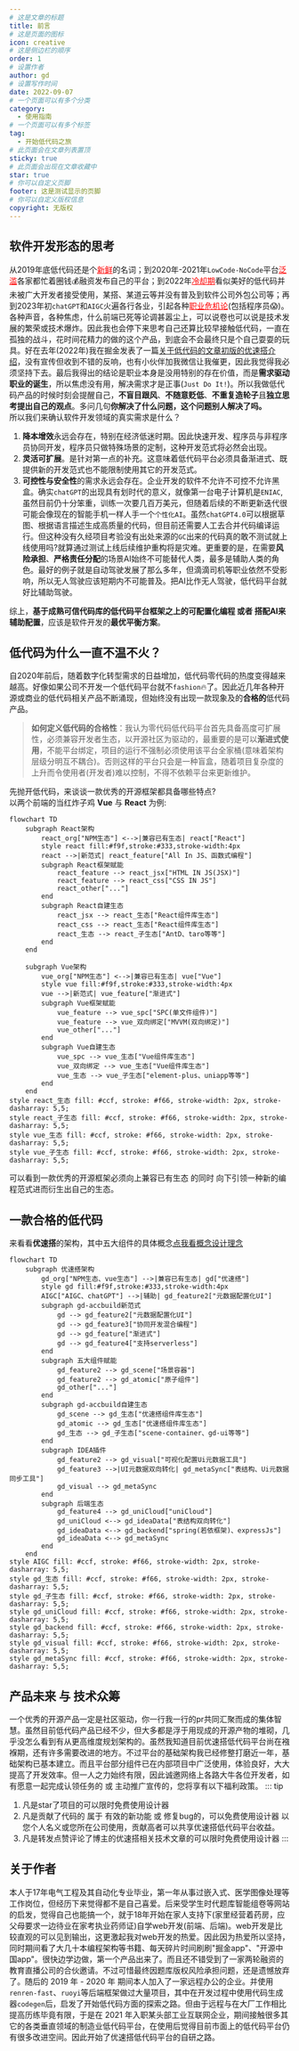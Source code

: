 ```yaml
---
# 这是文章的标题
title: 前言
# 这是页面的图标
icon: creative
# 这是侧边栏的顺序
order: 1
# 设置作者
author: gd
# 设置写作时间
date: 2022-09-07
# 一个页面可以有多个分类
category:
  - 使用指南
# 一个页面可以有多个标签
tag:
  - 开始低代码之旅
# 此页面会在文章列表置顶
sticky: true
# 此页面会出现在文章收藏中
star: true
# 你可以自定义页脚
footer: 这是测试显示的页脚
# 你可以自定义版权信息
copyright: 无版权
---
```


## 软件开发形态的思考
从2019年底低代码还是个<u style="color:red;">新鲜</u>的名词；到2020年-2021年`LowCode-NoCode`平台<u style="color:red;">泛滥</u>各家都忙着圈钱💰融资发布自己的平台；到2022年<u style="color:red;">冷却期</u>看似美好的低代码并未被广大开发者接受使用，某搭、某道云等并没有普及到软件公司外包公司等；再到2023年初`chatGPT`和`AIGC`火遍各行各业，引起各种<u style="color:red;">职业危机论</u>(包括程序员😱)。各种声音，各种焦虑，什么前端已死等论调甚嚣尘上，可以说卷也可以说是技术发展的繁荣或技术爆炸。因此我也会停下来思考自己还算比较早接触低代码，一直在孤独的战斗，花时间花精力的做的这个产品，到底会不会最终只是个自己耍耍的玩具。好在去年(2022年)我在掘金发表了一篇[关于低代码的文章初版的优速搭介绍](https://juejin.cn/post/7131258179026944013)，没有宣传但收到不错的反响，也有小伙伴加我微信让我催更，因此我觉得我必须坚持下去。最后我得出的结论是职业本身是没用特别的存在价值，而是**需求驱动职业的诞生**，所以焦虑没有用，解决需求才是正事(`Just Do It!`)。所以我做低代码产品的时候时刻会提醒自己，**不盲目跟风**、**不随意贬低**、**不重复造轮子**且**独立思考提出自己的观点**。多问几句**你解决了什么问题，这个问题别人解决了吗。**<br/>
所以我们来确认软件开发领域的真实需求是什么？
1. **降本增效**永远会存在，特别在经济低迷时期。因此快速开发、程序员与非程序员协同开发，程序员只做特殊场景的定制，这种开发范式将必然会出现。
2. **灵活可扩展**。是针对第一点的补充。这意味着低代码平台必须具备渐进式、既提供新的开发范式也不能限制使用其它的开发范式。
3. **可控性与安全性**的需求永远会存在。企业开发的软件不允许不可控不允许黑盒。确实`chatGPT`的出现具有划时代的意义，就像第一台电子计算机是`ENIAC`,虽然目前仍十分笨重，训练一次要几百万美元，但随着后续的不断更新迭代很可能会像现在的智能手机一样人手一个`个性化AI`。虽然`chatGPT4.0`可以根据草图、根据语言描述生成高质量的代码，但目前还需要人工去合并代码编译运行。但这种没有久经项目考验没有出处来源的`GC`出来的代码真的敢不测试就上线使用吗?就算通过测试上线后续维护重构将是灾难。更重要的是，在需要**风险承担**、**严格责任分配**的场景AI始终不可能替代人类，最多是辅助人类的角色。最好的例子就是自动驾驶发展了那么多年，但滴滴司机等职业依然不受影响，所以无人驾驶应该短期内不可能普及。把AI比作无人驾驶，低代码平台就好比辅助驾驶。

综上，**基于成熟可信代码库的低代码平台框架之上的可配置化编程 或者 搭配AI来辅助配置**，应该是软件开发的**最优平衡方案**。

## 低代码为什么一直不温不火？
自2020年前后，随着数字化转型需求的日益增加，低代码零代码的热度变得越来越高。好像如果公司不开发一个低代码平台就不`fashion`🔥了。因此近几年各种开源或商业的低代码相关产品不断涌现，但始终没有出现一款现象及的**合格的**低代码产品。<br/>
> **如何定义低代码的合格性**：我认为零代码低代码平台首先具备高度可扩展性，必须兼容开发者生态，以开源社区为驱动的，最重要的是可以**渐进式使用**，不能平台绑定，项目的运行不强制必须使用该平台全家桶(意味着架构层级分明互不耦合)。否则这样的平台只会是一种盲盒，随着项目复杂度的上升而令使用者(开发者)难以控制，不得不依赖平台来更新维护。
>
先抛开低代码，来谈谈一款优秀的开源框架都具备哪些特点?<br/>
以两个前端的当红炸子鸡 **Vue** 与 **React** 为例:
```mermaid
flowchart TD
    subgraph React架构
        react_org["NPM生态"] <-->|兼容已有生态| react["React"]
        style react fill:#f9f,stroke:#333,stroke-width:4px
        react -->|新范式| react_feature["All In JS、函数式编程"]
        subgraph React框架赋能
            react_feature --> react_jsx["HTML IN JS(JSX)"]
            react_feature --> react_css["CSS IN JS"]
			react_other["..."]
        end
        subgraph React自建生态
            react_jsx --> react_生态["React组件库生态"]
            react_css --> react_生态["React组件库生态"]
            react_生态 --> react_子生态["AntD、taro等等"]
        end
    end

    subgraph Vue架构
        vue_org["NPM生态"] <-->|兼容已有生态| vue["Vue"]
        style vue fill:#f9f,stroke:#333,stroke-width:4px
        vue -->|新范式| vue_feature["渐进式"]
        subgraph Vue框架赋能
            vue_feature --> vue_spc["SPC(单文件组件)"]
            vue_feature --> vue_双向绑定["MVVM(双向绑定)"]
			vue_other["..."]
        end
        subgraph Vue自建生态
            vue_spc --> vue_生态["Vue组件库生态"]
            vue_双向绑定 --> vue_生态["Vue组件库生态"]
            vue_生态 --> vue_子生态["element-plus、uniapp等等"]
        end
    end
style react_生态 fill: #ccf, stroke: #f66, stroke-width: 2px, stroke-dasharray: 5,5;
style react_子生态 fill: #ccf, stroke: #f66, stroke-width: 2px, stroke-dasharray: 5,5;
style vue_生态 fill: #ccf, stroke: #f66, stroke-width: 2px, stroke-dasharray: 5,5;
style vue_子生态 fill: #ccf, stroke: #f66, stroke-width: 2px, stroke-dasharray: 5,5;
```

可以看到一款优秀的开源框架必须向上兼容已有生态 的同时 向下引领一种新的编程范式进而衍生出自己的生态。<br/>
## 一款合格的低代码
来看看**优速搭**的架构，其中五大组件的具体概念[点我看概念设计理念](/zh/guide/intro.html#概念设计)
```mermaid
flowchart TD
    subgraph 优速搭架构
        gd_org["NPM生态、vue生态"] -->|兼容已有生态| gd["优速搭"]
        style gd fill:#f9f,stroke:#333,stroke-width:4px
        AIGC["AIGC、chatGPT"] -->|辅助| gd_feature2["元数据配置化UI"]
        subgraph gd-accbuild新范式
            gd --> gd_feature2["元数据配置化UI"]
            gd --> gd_feature3["协同开发混合编程"]
            gd --> gd_feature["渐进式"]
            gd --> gd_feature4["支持serverless"]
        end
        subgraph 五大组件赋能
            gd_feature2 --> gd_scene["场景容器"]
            gd_feature2 --> gd_atomic["原子组件"]
            gd_other["..."]
        end
        subgraph gd-accbuild自建生态
            gd_scene --> gd_生态["优速搭组件库生态"]
            gd_atomic --> gd_生态["优速搭组件库生态"]
            gd_生态 --> gd_子生态["scene-container、gd-ui等等"]
        end
        subgraph IDEA插件
            gd_feature2 --> gd_visual["可视化配置Ui元数据工具"]
            gd_feature3 -->|UI元数据双向转化| gd_metaSync["表结构、Ui元数据同步工具"]
            gd_visual --> gd_metaSync
        end
        subgraph 后端生态
            gd_feature4 --> gd_uniCloud["uniCloud"]
            gd_uniCloud <--> gd_ideaData["表结构双向转化"]
            gd_ideaData <--> gd_backend["spring(若依框架)、expressJs"]
            gd_ideaData <--> gd_metaSync
        end
    end
style AIGC fill: #ccf, stroke: #f66, stroke-width: 2px, stroke-dasharray: 5,5;
style gd_生态 fill: #ccf, stroke: #f66, stroke-width: 2px, stroke-dasharray: 5,5;
style gd_子生态 fill: #ccf, stroke: #f66, stroke-width: 2px, stroke-dasharray: 5,5;
style gd_uniCloud fill: #ccf, stroke: #f66, stroke-width: 2px, stroke-dasharray: 5,5;
style gd_backend fill: #ccf, stroke: #f66, stroke-width: 2px, stroke-dasharray: 5,5;
style gd_visual fill: #ccf, stroke: #f66, stroke-width: 2px, stroke-dasharray: 5,5;
style gd_metaSync fill: #ccf, stroke: #f66, stroke-width: 2px, stroke-dasharray: 5,5;
```

## 产品未来 与 技术众筹
一个优秀的开源产品一定是社区驱动，你一行我一行的pr共同汇聚而成的集体智慧。虽然目前低代码产品已经不少，但大多都是浮于用现成的开源产物的堆砌，几乎没怎么看到有从更高维度规划架构的。虽然我知道目前优速搭低代码平台尚在襁褓期，还有许多需要改进的地方。不过平台的基础架构我已经修整打磨近一年，基础架构已基本建立。而且平台部分组件已在内部项目中广泛使用，体验良好，大大提高了开发效率。但一人之力始终有限，因此诚邀网络上各路大牛各位开发者，如有愿意一起完成认领任务的 或 主动推广宣传的，您将享有以下福利政策。
::: tip
1. 凡是star了项目的可以限时免费使用设计器
2. 凡是贡献了代码的 属于 有效的新功能 或 修复bug的，可以免费使用设计器 以您个人名义或您所在公司使用，贡献高者可以共享优速搭低代码平台收益。
3. 凡是转发点赞评论了博主的优速搭相关技术文章的可以限时免费使用设计器
:::


## 关于作者
本人于17年电气工程及其自动化专业毕业，第一年从事过嵌入式、医学图像处理等工作岗位，但经历下来觉得都不是自己喜爱。后来受学生时代题库智能组卷等网站的启发，觉得自己也能搞一个，就于18年开始在家人支持下(家里经营着药房，应父母要求一边待业在家考执业药师证)自学web开发(前端、后端)。web开发是比较直观的可以见到输出，这更激起我对web开发的热爱。因此因为热爱所以坚持，同时期间看了大几十本编程架构等书籍、每天碎片时间刷刷"掘金app"、"开源中国app"。很快边学边做，第一个产品出来了。而且还不错受到了一家两轮融资的教育直播公司的合伙邀请。不过可惜最终因题库版权风险承担问题，还是遗憾放弃了。随后的 2019 年 - 2020 年 期间本人加入了一家远程办公的企业。并使用`renren-fast`、`ruoyi`等后端框架做过大量项目，其中在开发过程中使用代码生成器`codegen`后，启发了开始低代码方面的探索之路。但由于远程与在大厂工作相比提高历练毕竟有限，于是在 2021 年入职某头部工业互联网企业，期间接触很多其它的各类垂直领域的制造业低代码平台，在使用后觉得目前市面上的低代码平台仍有很多改进空间。因此开始了优速搭低代码平台的自研之路。